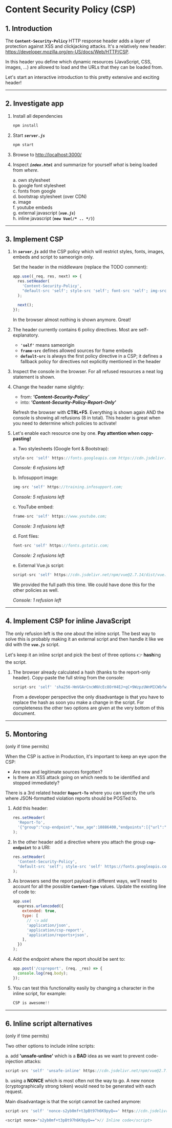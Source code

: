 # Content Security Policy (CSP)

## 1. Introduction

The **`Content-Security-Policy`** HTTP response header adds a layer of protection against XSS and clickjacking attacks. It's a relatively new header: <https://developer.mozilla.org/en-US/docs/Web/HTTP/CSP>.

In this header you define which dynamic resources (JavaScript, CSS, images, ...) are allowed to load and the URLs that they can be loaded from.

Let's start an interactive introduction to this pretty extensive and exciting header!

---

## 2. Investigate app

1. Install all dependencies

   ```bash
   npm install
   ```

1. Start **_`server.js`_**

   ```bash
   npm start
   ```

1. Browse to <http://localhost:3000/>

1. Inspect **_`index.html`_** and summarize for yourself _what_ is being loaded from _where_.

   a. own stylesheet\
   b. google font stylesheet\
   c. fonts from google\
   d. bootstrap stylesheet (over CDN)\
   e. image\
   f. youtube embeds\
   g. external javascript (**_`vue.js`_**)\
   h. inline javascript (**`new Vue(/* .. */)`**)

---

## 3. Implement CSP

1. In **_`server.js`_** add the CSP policy which will restrict styles, fonts, images, embeds and script to sameorigin only.

   Set the header in the middleware (replace the TODO comment):

   ```js
   app.use((_req, res, next) => {
     res.setHeader(
       'Content-Security-Policy',
       "default-src 'self'; style-src 'self'; font-src 'self'; img-src 'self'; frame-src 'self'; script-src 'self'"
     );

     next();
   });
   ```

   In the browser almost nothing is shown anymore. Great!

1. The header currently contains 6 policy directives. Most are self-explanatory.

   - **`'self'`** means sameorigin
   - **`frame-src`** defines allowed sources for frame embeds
   - **`default-src`** is always the first policy directive in a CSP; it defines a fallback policy for directives not explicitly mentioned in the header

1. Inspect the console in the browser. For all refused resources a neat log statement is shown.

1. Change the header name slightly:

   - from: **_'Content-Security-Policy'_**
   - into: **_'Content-Security-Policy-Report-Only'_**

   Refresh the browser with **CTRL+F5**. Everything is shown again AND the console is showing all refusions (8 in total). This header is great when you need to determine which policies to activate!

1. Let's enable each resource one by one. **Pay attention when copy-pasting!**

   a. Two stylesheets (Google font & Bootstrap):

   ```js
   style-src 'self' https://fonts.googleapis.com https://cdn.jsdelivr.net;
   ```

   _Console: 6 refusions left_

   b. Infosupport image:

   ```js
   img-src 'self' https://training.infosupport.com;
   ```

   _Console: 5 refusions left_

   c. YouTube embed:

   ```js
   frame-src 'self' https://www.youtube.com;
   ```

   _Console: 3 refusions left_

   d. Font files:

   ```js
   font-src 'self' https://fonts.gstatic.com;
   ```

   _Console: 2 refusions left_

   e. External Vue.js script:

   ```js
   script-src 'self' https://cdn.jsdelivr.net/npm/vue@2.7.14/dist/vue.js
   ```

   We provided the full path this time. We could have done this for the other policies as well.

   _Console: 1 refusion left_

---

## 4. Implement CSP for inline JavaScript

The only refusion left is the one about the inline script. The best way to solve this is probably making it an external script and then handle it like we did with the **_`vue.js`_** script.

Let's keep it an inline script and pick the best of three options 👉 **hash**ing the script.

1. The browser already calculated a hash (thanks to the report-only header). Copy-paste the full string from the console:

   ```js
   script-src 'self' 'sha256-HmVGArCncWNVcEc8OrH4EJ+qC+9WzpzUWnMICWbfwFI=' https://cdn.jsdelivr.net/npm/vue@2.7.14/dist/vue.js
   ```

   From a developer perspective the only disadvantage is that you have to replace the hash as soon you make a change in the script.
   For completeness the other two options are given at the very bottom of this document.

---

## 5. Montoring

(only if time permits)

When the CSP is active in Production, it's important to keep an eye upon the CSP:

- Are new and legitimate sources forgotten?
- Is there an XSS attack going on which needs to be identified and stopped immediately?

There is a 3rd related header **`Report-To`** where you can specify the urls where JSON-formatted violation reports should be POSTed to.

1. Add this header:

   ```js
   res.setHeader(
     'Report-To',
     '{"group":"csp-endpoint","max_age":10886400,"endpoints":[{"url":"http://localhost:3000/cspreport"}],"include_subdomains":true}'
   );
   ```

1. In the other header add a directive where you attach the group **`csp-endpoint`** to a URI:

   ```js
   res.setHeader(
     'Content-Security-Policy',
     "default-src 'self'; style-src 'self' https://fonts.googleapis.com https://cdn.jsdelivr.net; font-src 'self' https://fonts.gstatic.com; img-src 'self' https://training.infosupport.com; frame-src 'self' https://www.youtube.com; script-src 'self' 'sha256-HmVGArCncWNVcEc8OrH4EJ+qC+9WzpzUWnMICWbfwFI=' https://cdn.jsdelivr.net/npm/vue@2.7.14/dist/vue.js; report-uri /cspreport;"
   );
   ```

1. As browsers send the report payload in different ways, we'll need to account for all the possible **`Content-Type`** values. Update the existing line of code to:

   ```js
   app.use(
     express.urlencoded({
       extended: true,
       type: [
         // 👈 add
         'application/json',
         'application/csp-report',
         'application/reports+json',
       ],
     })
   );
   ```

1. Add the endpoint where the report should be sent to:

   ```js
   app.post('/cspreport', (req, _res) => {
     console.log(req.body);
   });
   ```

1. You can test this functionality easily by changing a character in the inline script, for example:

   ```js
   CSP is awesome!!
   ```

---

## 6. Inline script alternatives

(only if time permits)

Two other options to include inline scripts:

a. add **'unsafe-unline'** which is a **BAD** idea as we want to prevent code-injection attacks:

```js
script-src 'self' 'unsafe-inline' https://cdn.jsdelivr.net/npm/vue@2.7.14/dist/vue.js
```

b. using a **NONCE** which is most often not the way to go. A new nonce (cryptographically strong token) would need to be generated with each request.

Main disadvantage is that the script cannot be cached anymore:

```js
script-src 'self' 'nonce-s2yb0mf+t3pBt97h6K9pyQ==' https://cdn.jsdelivr.net/npm/vue@2.7.14/dist/vue.js
```

```js
<script nonce="s2yb0mf+t3pBt97h6K9pyQ==">// Inline code</script>
```

